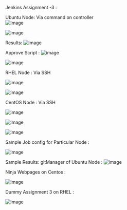 Jenkins Assignment -3 : 
 
Ubuntu Node: Via command on controller  
  ![image](https://github.com/Samir-Kesare/Assignments/assets/145540651/2d8fcb9f-bbd2-4c44-af14-19128b1613f6)

 ![image](https://github.com/Samir-Kesare/Assignments/assets/145540651/86c580b6-723e-4ea5-b662-b9a0e7635536)

  
 
 
 
 
 
 
Results: 
![image](https://github.com/Samir-Kesare/Assignments/assets/145540651/bd5a5c4c-879f-44f2-aed7-ab81b5b9660c)

 
  
Approve Script : 
![image](https://github.com/Samir-Kesare/Assignments/assets/145540651/667a1a4c-c750-4868-b2c5-4d01a54416a3)

![image](https://github.com/Samir-Kesare/Assignments/assets/145540651/4956b685-fd6e-474a-853f-fb1242e4f9bb)

 
 
  
 
 
 
 
 
 
 
 
RHEL Node : Via SSH  

![image](https://github.com/Samir-Kesare/Assignments/assets/145540651/5fad468e-2009-4407-bef2-7240a0239b8e)

![image](https://github.com/Samir-Kesare/Assignments/assets/145540651/7014eefe-ebcf-49ce-aef8-fb10c88d671f)

  
 
 
 
 
 
 
CentOS Node : Via SSH  

![image](https://github.com/Samir-Kesare/Assignments/assets/145540651/5f361564-b01b-41f1-a835-4a13304e5c84)

![image](https://github.com/Samir-Kesare/Assignments/assets/145540651/81c4c0f7-b932-4c2b-834a-f7e3641de023)

![image](https://github.com/Samir-Kesare/Assignments/assets/145540651/64ead289-a8b9-4566-ae88-1ac99637acdb)
 
 
  
 
 
 
 
  
 
 
Sample Job config for Particular Node : 

![image](https://github.com/Samir-Kesare/Assignments/assets/145540651/f6b327b7-0fe4-46c6-8b07-43600baaadab)

  
Sample Results: gitManager of Ubuntu Node : 
![image](https://github.com/Samir-Kesare/Assignments/assets/145540651/cd525f1e-e753-4a75-91f2-18b3e118a55c)

  
Ninja Webpages on Centos : 

![image](https://github.com/Samir-Kesare/Assignments/assets/145540651/4a56f00f-5fb6-42f6-a477-9273b45d1cdf)

   
Dummy Assignment 3 on RHEL : 

![image](https://github.com/Samir-Kesare/Assignments/assets/145540651/644e6373-275d-4187-811b-4d86b0850c3a)

  
 
 

